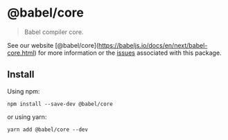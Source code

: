 <span class="citation" data-cites="babel/core">@babel/core</span>
=================================================================

> Babel compiler core.

See our website <span class="citation" data-cites="babel/core">\[@babel/core\]</span>(https://babeljs.io/docs/en/next/babel-core.html) for more information or the [issues](https://github.com/babel/babel/issues?utf8=%E2%9C%93&q=is%3Aissue+label%3A%22pkg%3A%20core%22+is%3Aopen) associated with this package.

Install
-------

Using npm:

    npm install --save-dev @babel/core

or using yarn:

    yarn add @babel/core --dev
